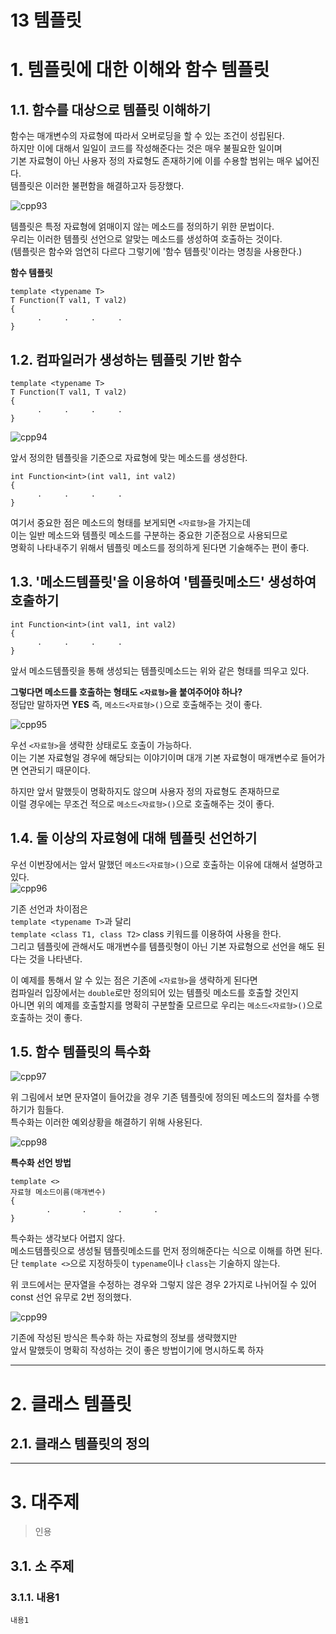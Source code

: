 13 템플릿
=======================
# 1. 템플릿에 대한 이해와 함수 템플릿
## 1.1. 함수를 대상으로 템플릿 이해하기 
함수는 매개변수의 자료형에 따라서 오버로딩을 할 수 있는 조건이 성립된다.    
하지만 이에 대해서 일일이 코드를 작성해준다는 것은 매우 불필요한 일이며      
기본 자료형이 아닌 사용자 정의 자료형도 존재하기에 이를 수용할 범위는 매우 넓어진다.      
템플릿은 이러한 불편함을 해결하고자 등장했다.        
        
![cpp93](https://user-images.githubusercontent.com/50267433/76312639-cee89200-6316-11ea-8ab7-309930899d41.PNG)     
           
템플릿은 특정 자료형에 얽매이지 않는 메소드를 정의하기 위한 문법이다.             
우리는 이러한 템플릿 선언으로 알맞는 메소드를 생성하여 호출하는 것이다.          
(템플릿은 함수와 엄연히 다르다 그렇기에 '함수 템플릿'이라는 명칭을 사용한다.)        
     
**함수 템플릿**
```
template <typename T>
T Function(T val1, T val2)
{
      .     .     .     .
}
```

## 1.2. 컴파일러가 생성하는 템플릿 기반 함수
```
template <typename T>
T Function(T val1, T val2)
{
      .     .     .     .
}
```
![cpp94](https://user-images.githubusercontent.com/50267433/76313067-94cbc000-6317-11ea-82f2-a22d78f3fbc7.PNG)    
      
앞서 정의한 템플릿을 기준으로 자료형에 맞는 메소드를 생성한다.            
```
int Function<int>(int val1, int val2)
{
      .     .     .     .
}
```  
여기서 중요한 점은 메소드의 형태를 보게되면 ```<자료형>```을 가지는데     
이는 일반 메소드와 템플릿 메소드를 구분하는 중요한 기준점으로 사용되므로                     
명확히 나타내주기 위해서 템플릿 메소드를 정의하게 된다면 기술해주는 편이 좋다.              
     
## 1.3. '메소드템플릿'을 이용하여 '템플릿메소드' 생성하여 호출하기  
```
int Function<int>(int val1, int val2)
{
      .     .     .     .
} 
```
앞서 메소드템플릿을 통해 생성되는 템플릿메소드는 위와 같은 형태를 띄우고 있다.       
    
**그렇다면 메소드를 호출하는 형태도 ```<자료형>```을 붙여주어야 하나?**     
정답만 말하자면 **YES** 즉, ```메소드<자료형>()```으로 호출해주는 것이 좋다.     
    
![cpp95](https://user-images.githubusercontent.com/50267433/76313791-fcced600-6318-11ea-96a1-69eda775bff5.PNG)        
     
우선 ```<자료형>```을 생략한 상태로도 호출이 가능하다.          
이는 기본 자료형일 경우에 해당되는 이야기이며 대개 기본 자료형이 매개변수로 들어가면 연관되기 때문이다.       
     
하지만 앞서 말했듯이 명확하지도 않으며 사용자 정의 자료형도 존재하므로          
이럴 경우에는 무조건 적으로 ```메소드<자료형>()```으로 호출해주는 것이 좋다.       
       
## 1.4. 둘 이상의 자료형에 대해 템플릿 선언하기  
우선 이번장에서는 앞서 말했던 ```메소드<자료형>()```으로 호출하는 이유에 대해서 설명하고 있다.  
![cpp96](https://user-images.githubusercontent.com/50267433/76314104-8aaac100-6319-11ea-90a4-0daf30230b6c.PNG)      
                   
기존 선언과 차이점은         
```template <typename T>```과 달리     
```template <class T1, class T2>``` class 키워드를 이용하여 사용을 한다.       
그리고 템플릿에 관해서도 매개변수를 템플릿형이 아닌 기본 자료형으로 선언을 해도 된다는 것을 나타낸다.   
                   
이 예제를 통해서 알 수 있는 점은 기존에 ```<자료형>```을 생략하게 된다면    
컴파일러 입장에서는 ```double```로만 정의되어 있는 템플릿 메소드를 호출할 것인지  
아니면 위의 예제를 호출할지를 명확히 구분할줄 모르므로 우리는 ```메소드<자료형>()```으로 호출하는 것이 좋다.  
    
## 1.5. 함수 템플릿의 특수화 
                            
![cpp97](https://user-images.githubusercontent.com/50267433/76316687-58e82900-631e-11ea-8c37-c575ab2cd656.PNG)    
  
위 그림에서 보면 문자열이 들어갔을 경우 기존 템플릿에 정의된 메소드의 절차를 수행하기가 힘들다.       
특수화는 이러한 예외상황을 해결하기 위해 사용된다.                
    
![cpp98](https://user-images.githubusercontent.com/50267433/76317462-96998180-631f-11ea-8c47-bbdef55cf4af.PNG)   
    
**특수화 선언 방법**  
```
template <>
자료형 메소드이름(매개변수)
{
        .       .       .       .       
}
```
특수화는 생각보다 어렵지 않다.      
메소드템플릿으로 생성될 템플릿메소드를 먼저 정의해준다는 식으로 이해를 하면 된다.            
단 ```template <>```으로 지정하듯이 ```typename```이나 ```class```는 기술하지 않는다.        
         
위 코드에서는 문자열을 수정하는 경우와 그렇지 않은 경우 2가지로 나뉘어질 수 있어 const 선언 유무로 2번 정의했다.              
              
![cpp99](https://user-images.githubusercontent.com/50267433/76318059-7918e780-6320-11ea-8571-b6bc2c2c220e.PNG)       
       
기존에 작성된 방식은 특수화 하는 자료형의 정보를 생략했지만         
앞서 말했듯이 명확히 작성하는 것이 좋은 방법이기에 명시하도록 하자      
   
      
***  
# 2. 클래스 템플릿     
## 2.1. 클래스 템플릿의 정의      






***
# 3. 대주제
> 인용
## 3.1. 소 주제
### 3.1.1. 내용1
```
내용1
```

